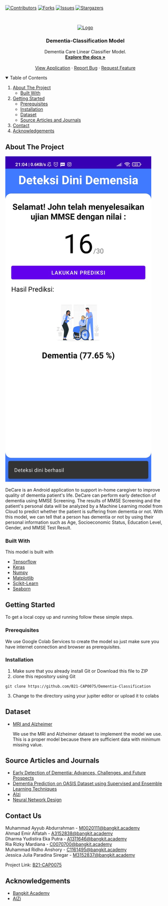 <!--
*** Thanks for checking out the Best-README-Template. If you have a suggestion
*** that would make this better, please fork the repo and create a pull request
*** or simply open an issue with the tag "enhancement".
*** Thanks again! Now go create something AMAZING! :D
-->



<!-- PROJECT SHIELDS -->
<!--
*** I'm using markdown "reference style" links for readability.
*** Reference links are enclosed in brackets [ ] instead of parentheses ( ).
*** See the bottom of this document for the declaration of the reference variables
*** for contributors-url, forks-url, etc. This is an optional, concise syntax you may use.
*** https://www.markdownguide.org/basic-syntax/#reference-style-links
-->
[![Contributors][contributors-shield]][contributors-url]
[![Forks][forks-shield]][forks-url]
[![Issues][issues-shield]][issues-url]
[![Stargazers][stars-shield]][stars-url]


<!-- PROJECT LOGO -->
<br />
<p align="center">
  <a href="https://play.google.com/store/apps/details?id=com.bangkit.decare">
    <img src="images/logo.jpg" alt="Logo" width="80" height="80">
  </a>

  <h3 align="center">Dementia-Classification Model</h3>

  <p align="center">
    Dementia Care Linear Classifier Model.
    <br />
    <a href="https://github.com/B21-CAP0075/DeCare-Intro"><strong>Explore the docs »</strong></a>
    <br />
    <br />
    <a href="https://play.google.com/store/apps/details?id=com.bangkit.decare">View Application</a>
    ·
    <a href="https://github.com/B21-CAP0075/Dementia-Classification/issues">Report Bug</a>
    ·
    <a href="https://github.com/B21-CAP0075/Dementia-Classification/issues">Request Feature</a>
  </p>
</p>



<!-- TABLE OF CONTENTS -->
<details open="open">
  <summary>Table of Contents</summary>
  <ol>
    <li>
      <a href="#about-the-project">About The Project</a>
      <ul>
        <li><a href="#built-with">Built With</a></li>
      </ul>
    </li>
    <li>
      <a href="#getting-started">Getting Started</a>
      <ul>
        <li><a href="#prerequisites">Prerequisites</a></li>
        <li><a href="#installation">Installation</a></li>
        <li><a href="#installation">Dataset</a></li>
        <li><a href="#installation">Source Articles and Journals</a></li>
      </ul>
    </li>
    <li><a href="#contact">Contact</a></li>
    <li><a href="#acknowledgements">Acknowledgements</a></li>
  </ol>
</details>



<!-- ABOUT THE PROJECT -->
## About The Project

[![Product Name Screen Shot][product-screenshot]](https://play.google.com/store/apps/details?id=com.bangkit.decare)

DeCare is an Android application to support in-home caregiver to improve quality of dementia patient's life. DeCare can perform early detection of dementia using MMSE Screening. The results of MMSE Screening and the patient's personal data will be analyzed by a Machine Learning model from Cloud to predict whether the patient is suffering from dementia or not. With this model, we can tell that a person has dementia or not by using their personal information such as Age, Socioeconomic Status, Education Level, Gender, and MMSE Test Result.

### Built With

This model is built with
* [Tensorflow](https://www.tensorflow.org/)
* [Keras](https://keras.io/)
* [Numpy](https://numpy.org/)
* [Matplotlib](https://matplotlib.org/)
* [Scikit-Learn](https://scikit-learn.org/stable/)
* [Seaborn](https://seaborn.pydata.org/)

<!-- GETTING STARTED -->
## Getting Started

To get a local copy up and running follow these simple steps.

### Prerequisites

We use Google Colab Services to create the model so just make sure you have internet connection and browser as prerequisites.

### Installation

1. Make sure that you already install Git or Download this file to ZIP
2. clone this repository using Git
```shell
git clone https://github.com/B21-CAP0075/Dementia-Classification
```
3. Change to the directory using your jupiter editor or upload it to colabs


## Dataset

- [MRI and Alzheimer](https://www.kaggle.com/jboysen/mri-and-alzheimers)

  We use the MRI and Alzheimer dataset to implement the model we use. This is a proper model because there are sufficient data with minimum missing value. 
  
## Source Articles and Journals

- [Early Detection of Dementia: Advances, Challenges, and Future Prospects](https://www.researchgate.net/publication/316699181_Early_Detection_of_Dementia_Advances_Challenges_and_Future_Prospects)
- [Dementia Prediction on OASIS Dataset using Supervised and Ensemble Learning Techniques](https://www.ijeat.org/wp-content/uploads/papers/v10i1/A18271010120.pdf)
- [Alzi](https://alzi.or.id/)
- [Neural Network Design](https://www.researchgate.net/publication/347005722_Design_of_Artificial_Neural_Networks_for_Early_Detection_of_Dementia_Risk_Using_Mini-Mental_State_of_Examination_MMSE )

<!-- CONTACT -->
## Contact Us

Muhammad Ayyub Abdurrahman - M0020111@bangkit.academy <br />
Ahmad Emir Alfatah  - A3152838@bangkit.academy <br />
Dharma Yudistira Eka Putra - A1311646@bangkit.academy <br />
Ria Rizky Mardiana  - C0070700@bangkit.academy  <br />
Muhammad Ridho Anshory - C1161495@bangkit.academy <br />
Jessica Julia Paradina Siregar - M3152837@bangkit.academy <br />

Project Link: [B21-CAP0075](https://github.com/B21-CAP0075)

<!-- ACKNOWLEDGEMENTS -->
## Acknowledgements
* [Bangkit Academy](https://grow.google/intl/id_id/bangkit/)
* [AlZi](https://alzi.or.id/)


<!-- MARKDOWN LINKS & IMAGES -->
<!-- https://www.markdownguide.org/basic-syntax/#reference-style-links -->
[contributors-shield]: https://img.shields.io/github/contributors/othneildrew/Best-README-Template.svg?style=for-the-badge
[contributors-url]: https://github.com/B21-CAP0075/Dementia-Classification/graphs/contributors
[forks-shield]: https://img.shields.io/github/forks/othneildrew/Best-README-Template.svg?style=for-the-badge
[forks-url]: https://github.com/B21-CAP0075/Dementia-Classification/network/members
[stars-shield]: https://img.shields.io/github/stars/othneildrew/Best-README-Template.svg?style=for-the-badge
[stars-url]: https://github.com/B21-CAP0075/Dementia-Classification/stargazers
[issues-shield]: https://img.shields.io/github/issues/othneildrew/Best-README-Template.svg?style=for-the-badge
[issues-url]: https://github.com/B21-CAP0075/Dementia-Classification/issues
[product-screenshot]: product.jpeg

